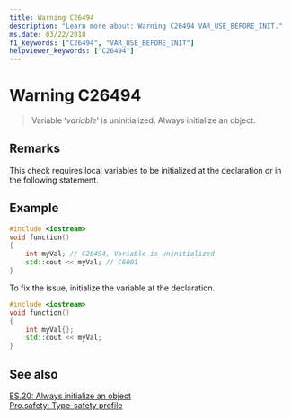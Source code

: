```yaml
---
title: Warning C26494
description: "Learn more about: Warning C26494 VAR_USE_BEFORE_INIT."
ms.date: 03/22/2018
f1_keywords: ["C26494", "VAR_USE_BEFORE_INIT"]
helpviewer_keywords: ["C26494"]
---
```

# Warning C26494

> Variable '*variable*' is uninitialized. Always initialize an object.

## Remarks

This check requires local variables to be initialized at the declaration or in the following statement.

## Example

```cpp
#include <iostream>
void function()
{
    int myVal; // C26494, Variable is uninitialized
    std::cout << myVal; // C6001
}
```

To fix the issue, initialize the variable at the declaration.

```cpp
#include <iostream>
void function()
{
    int myVal{};
    std::cout << myVal;
}
```

## See also

[ES.20: Always initialize an object](https://isocpp.github.io/CppCoreGuidelines/CppCoreGuidelines#es20-always-initialize-an-object)\
[Pro.safety: Type-safety profile](https://isocpp.github.io/CppCoreGuidelines/CppCoreGuidelines#prosafety-type-safety-profile)
